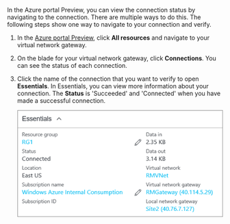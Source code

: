 In the Azure portal Preview, you can view the connection status by navigating to the connection. There are multiple ways to do this. The following steps show one way to navigate to your connection and verify.

1. In the [Azure portal Preview](http://portal.azure.cn), click **All resources** and navigate to your virtual network gateway.
2. On the blade for your virtual network gateway, click **Connections**. You can see the status of each connection.
3. Click the name of the connection that you want to verify to open **Essentials**. In Essentials, you can view more information about your connection. The **Status** is 'Succeeded' and 'Connected' when you have made a successful connection.
   
    ![Verify connection](./media/vpn-gateway-verify-connection-portal-rm-include/connectionsucceeded.png)

